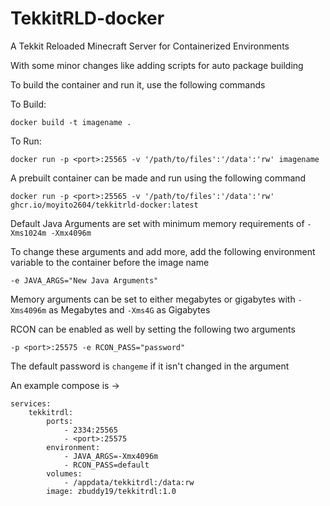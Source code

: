 # TekkitRLD-docker
A Tekkit Reloaded Minecraft Server for Containerized Environments

With some minor changes like adding scripts for auto package building

To build the container and run it, use the following commands

To Build:
```
docker build -t imagename .
```
To Run:
```
docker run -p <port>:25565 -v '/path/to/files':'/data':'rw' imagename
```

A prebuilt container can be made and run using the following command
```
docker run -p <port>:25565 -v '/path/to/files':'/data':'rw' ghcr.io/moyito2604/tekkitrld-docker:latest
```

Default Java Arguments are set with minimum memory requirements of ```-Xms1024m -Xmx4096m```

To change these arguments and add more, add the following environment variable to the container before the image name
```
-e JAVA_ARGS="New Java Arguments"
```
Memory arguments can be set to either megabytes or gigabytes with ```-Xms4096m``` as Megabytes and ```-Xms4G``` as Gigabytes

RCON can be enabled as well by setting the following two arguments
```
-p <port>:25575 -e RCON_PASS="password"
```

The default password is ```changeme``` if it isn't changed in the argument

An example compose is ->
```
services:
    tekkitrdl:
        ports:
            - 2334:25565
            - <port>:25575
        environment:
            - JAVA_ARGS=-Xmx4096m
            - RCON_PASS=default
        volumes:
            - /appdata/tekkitrdl:/data:rw
        image: zbuddy19/tekkitrdl:1.0
```
